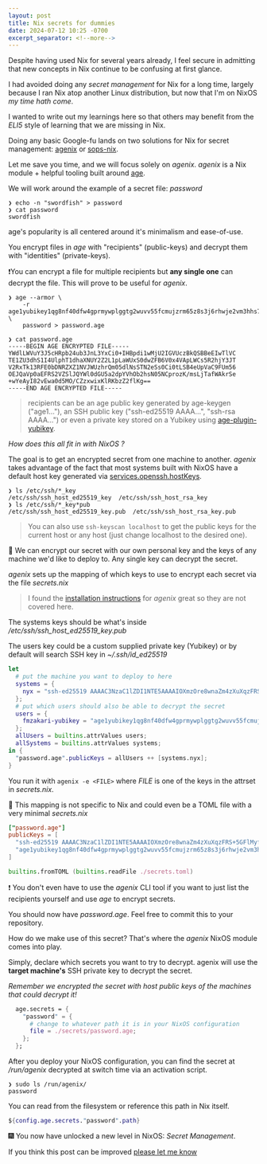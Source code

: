 ```yaml
---
layout: post
title: Nix secrets for dummies
date: 2024-07-12 10:25 -0700
excerpt_separator: <!--more-->
---
```


Despite having used Nix for several years already, I feel secure in admitting that new concepts in Nix continue to be confusing at first glance.

I had avoided doing any _secret management_ for Nix for a long time, largely because I ran Nix atop another Linux distribution, but now that I'm on NixOS _my time hath come_.

I wanted to write out my learnings here so that others may benefit from the _ELI5_ style of learning that we are missing in Nix.

<!--more-->

Doing any basic Google-fu lands on two solutions for Nix for secret management: [agenix](https://github.com/ryantm/agenix) or [sops-nix](https://github.com/Mic92/sops-nix).

Let me save you time, and we will focus solely on _agenix_. _agenix_ is a Nix module + helpful tooling built around [age](https://github.com/FiloSottile/age).

We will work around the example of a secret file: _password_

```
❯ echo -n "swordfish" > password
❯ cat password
swordfish
```

age's popularity is all centered around it's minimalism and ease-of-use.

You encrypt files in _age_ with "recipients" (public-keys) and decrypt them with "identities" (private-keys). 

❗You can encrypt a file for multiple recipients but **any single one** can decrypt the file. This will prove to be useful for _agenix_.

```console
❯ age --armor \
    -r age1yubikey1qg8nf40dfw4gprmywplggtg2wuvv55fcmujzrm65z8s3j6rhwje2vm3hhs7 \
    password > password.age

❯ cat password.age 
-----BEGIN AGE ENCRYPTED FILE-----
YWdlLWVuY3J5cHRpb24ub3JnL3YxCi0+IHBpdi1wMjU2IGVUczBkQSBBeEIwTlVC
TE1ZU3dhS1I4UlphT1dhaXNUY2Z2L1pLaWUxS0dwZFB6V0x4VApLWCs5R2hjY3JT
V2RxTk13RFE0bDNRZXZ1NVJWUzhrQm05dlNsSTN2eSs0Ci0tLSB4eUpVaC9FUm56
OEJQaVp0aEFRS2VZSlJQYWl0dGU5a2dpYVhOb2hsN05NCprozK/msLjTafWAkrSe
+wYeAyI82vEwa0d5MO/CZzxwixKlRKbzZ2flKg==
-----END AGE ENCRYPTED FILE-----
```

> recipients can be an age public key generated by age-keygen ("age1..."), an SSH public key ("ssh-ed25519 AAAA...", "ssh-rsa AAAA...") or even a private key stored on a Yubikey using [age-plugin-yubikey](https://github.com/str4d/age-plugin-yubikey).


_How does this all fit in with NixOS ?_

The goal is to get an encrypted secret from one machine to another.
_agenix_ takes advantage of the fact that most systems built with NixOS have a default host key generated via [services.openssh.hostKeys](https://search.nixos.org/options?channel=unstable&show=services.openssh.hostKeys&from=0&size=50&sort=relevance&type=packages&query=services.openssh.hostKeys).

```console
❯ ls /etc/ssh/*_key
/etc/ssh/ssh_host_ed25519_key  /etc/ssh/ssh_host_rsa_key
❯ ls /etc/ssh/*_key*pub
/etc/ssh/ssh_host_ed25519_key.pub  /etc/ssh/ssh_host_rsa_key.pub
```

> You can also use `ssh-keyscan localhost` to get the public keys for the current host or any host (just change localhost to the desired one).

🤔 We can encrypt our secret with our own personal key and the keys of any machine we'd like to deploy to. Any single key can decrypt the secret.

_agenix_ sets up the mapping of which keys to use to encrypt each secret via the file _secrets.nix_

> I found the [installation instructions](https://github.com/ryantm/agenix?tab=readme-ov-file#installation) for _agenix_ great so they are not covered here.

The systems keys should be what's inside _/etc/ssh/ssh_host_ed25519_key.pub_

The users key could be a custom supplied private key (Yubikey) or by default will search  SSH key in _~/.ssh/id_ed25519_

```nix
let
  # put the machine you want to deploy to here
  systems = {
    nyx = "ssh-ed25519 AAAAC3NzaC1lZDI1NTE5AAAAIOXmzOre8wnaZm4zXuXqzFRS+5GFlMyfhth9ie9AvW8t root@nyx";
  };
  # put which users should also be able to decrypt the secret
  users = {
    fmzakari-yubikey = "age1yubikey1qg8nf40dfw4gprmywplggtg2wuvv55fcmujzrm65z8s3j6rhwje2vm3hhs7";
  };
  allUsers = builtins.attrValues users;
  allSystems = builtins.attrValues systems;
in {
  "password.age".publicKeys = allUsers ++ [systems.nyx];
}
```

You run it with `agenix -e <FILE>` where _FILE_ is one of the keys in the attrset in _secrets.nix_.

🤔 This mapping is not specific to Nix and could even be a TOML file with a very minimal _secrets.nix_

```toml
["password.age"]
publicKeys = [
  "ssh-ed25519 AAAAC3NzaC1lZDI1NTE5AAAAIOXmzOre8wnaZm4zXuXqzFRS+5GFlMyfhth9ie9AvW8t"
  "age1yubikey1qg8nf40dfw4gprmywplggtg2wuvv55fcmujzrm65z8s3j6rhwje2vm3hhs7"
]
```

```nix
builtins.fromTOML (builtins.readFile ./secrets.toml)
```

❗ You don't even have to use the _agenix_ CLI tool if you want to just list the recipients yourself and use _age_ to encrypt secrets.

You should now have _password.age_. Feel free to commit this to your repository.

How do we make use of this secret? That's where the _agenix_ NixOS module comes into play.

Simply, declare which secrets you want to try to decrypt. agenix will use the **target machine's** SSH private key to decrypt the secret.

_Remember we encrypted the secret with host public keys of the machines that could decrypt it!_

```nix
  age.secrets = {
    "password" = {
      # change to whatever path it is in your NixOS configuration
      file = ./secrets/password.age;
    };
  };
```

After you deploy your NixOS configuration, you can find the secret at _/run/agenix_ decrypted at switch time via an activation script.

```console
❯ sudo ls /run/agenix/
password
```

You can read from the filesystem or reference this path in Nix itself.

```nix
${config.age.secrets."password".path}
```

🎆 You now have unlocked a new level in NixOS: _Secret Management_.

If you think this post can be improved [please let me know](mailto:farid.m.zakaria@gmail.com)